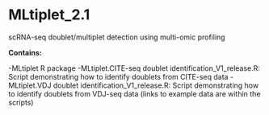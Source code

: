 # MLtiplet_2.1
scRNA-seq doublet/multiplet detection using multi-omic profiling


**Contains:**

-MLtiplet R package
-MLtiplet.CITE-seq doublet identification_V1_release.R: Script demonstrating how to identify doublets from CITE-seq data
-MLtiplet.VDJ doublet identification_V1_release.R: Script demonstrating how to identify doublets from VDJ-seq data
  (links to example data are within the scripts)
